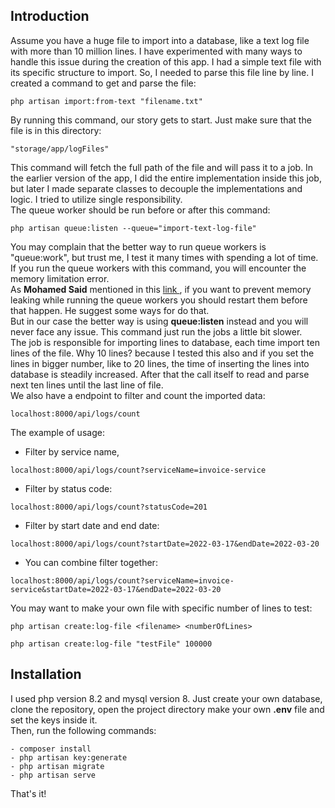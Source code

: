 ## Introduction

Assume you have a huge file to import into a database, like a text log file with more than 10 million lines. I have experimented with many ways to handle this issue during the creation of this app.
I had a simple text file with its specific structure to import. So, I needed to parse this file line by line. I created a command to get and parse the file:   
```
php artisan import:from-text "filename.txt"
```   
By running this command, our story gets to start. Just make sure that the file is in this directory:    
````
"storage/app/logFiles"
````   
This command will fetch the full path of the file and will pass it to a job. In the earlier version of the app, I did the entire implementation inside this job, but later I made separate classes to decouple the implementations and logic. I tried to utilize single responsibility.  
The queue worker should be run before or after this command:   
````
php artisan queue:listen --queue="import-text-log-file"
````
You may complain that the better way to run queue workers is "queue:work", but trust me, I test it many times with spending a lot of time. If you run the queue workers with this command, you will encounter the memory limitation error.  
As **Mohamed Said**  mentioned in this [link ](https://divinglaravel.com/avoiding-memory-leaks-when-running-laravel-queue-workers), if you want to prevent memory leaking while running the queue workers you should restart them before that happen. He suggest some ways for do that.   
But in our case the better way is using **queue:listen** instead and you will never face any issue. This command just run the jobs a little bit slower.   
The job is responsible for importing lines to database, each time import ten lines of the file. Why 10 lines? because I tested this also and if you set the lines in bigger number, like to 20 lines, the time of inserting the lines into database is steadily increased.
After that the call itself to read and parse next ten lines until the last line of file.   
We also have a endpoint to filter and count the imported data:     
````
localhost:8000/api/logs/count
````
The example of usage:   
- Filter by service name,
````
localhost:8000/api/logs/count?serviceName=invoice-service
````

- Filter by status code:   
````
localhost:8000/api/logs/count?statusCode=201
````

- Filter by start date and end date:   
````
localhost:8000/api/logs/count?startDate=2022-03-17&endDate=2022-03-20
````

- You can combine filter together:   

````
localhost:8000/api/logs/count?serviceName=invoice-service&startDate=2022-03-17&endDate=2022-03-20
````

You may want to make your own file with specific number of lines to test:     
```
php artisan create:log-file <filename> <numberOfLines>

php artisan create:log-file "testFile" 100000
```
## Installation
I used php version 8.2 and mysql version 8.
Just create your own database, clone the repository, open the project directory make your own **.env** file and set the keys inside it.   
Then, run the following commands:
```
- composer install
- php artisan key:generate
- php artisan migrate
- php artisan serve
```
That's it!
